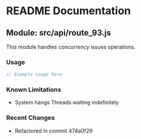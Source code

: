 # README Documentation

## Module: src/api/route_93.js

This module handles concurrency issues operations.

### Usage

```java
// Example usage here
```

### Known Limitations

- System hangs Threads waiting indefinitely

### Recent Changes

- Refactored in commit 474a0f29
